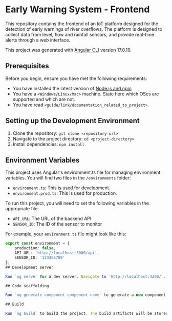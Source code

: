 # Early Warning System - Frontend

This repository contains the frontend of an IoT platform designed for the detection of early warnings of river overflows. The platform is designed to collect data from level, flow and rainfall sensors, and provide real-time alerts through a web interface.

This project was generated with [Angular CLI](https://github.com/angular/angular-cli) version 17.0.10.

## Prerequisites

Before you begin, ensure you have met the following requirements:

* You have installed the latest version of [Node.js and npm](https://nodejs.org/en/download/)
* You have a `<Windows/Linux/Mac>` machine. State here which OSes are supported and which are not.
* You have read `<guide/link/documentation_related_to_project>`.

## Setting up the Development Environment

1. Clone the repository: `git clone <repository-url>`
2. Navigate to the project directory: `cd <project-directory>`
3. Install dependencies: `npm install`

## Environment Variables

This project uses Angular's environment.ts file for managing environment variables. You will find two files in the `/environments` folder:

- `environment.ts`: This is used for development.
- `environment.prod.ts`: This is used for production.

<!-- TODO: Edit this -->
To run this project, you will need to set the following variables in the appropriate file:

- `API_URL`: The URL of the backend API
- `SENSOR_ID`: The ID of the sensor to monitor

For example, your `environment.ts` file might look like this:

```typescript
export const environment = {
    production: false,
    API_URL: 'http://localhost:3000/api',
    SENSOR_ID: '123456789'
};
## Development server

Run `ng serve` for a dev server. Navigate to `http://localhost:4200/`. The application will automatically reload if you change any of the source files.

## Code scaffolding

Run `ng generate component component-name` to generate a new component. You can also use `ng generate directive|pipe|service|class|guard|interface|enum|module`.

## Build

Run `ng build` to build the project. The build artifacts will be stored in the `dist/` directory.

